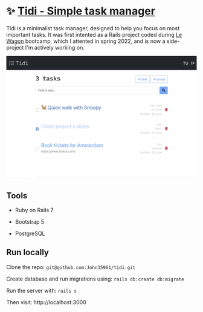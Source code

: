 # ✨ [Tidi - Simple task manager](https://rails-task-manager-prod.herokuapp.com/)

Tidi is a minimalist task manager, designed to help you focus on most important tasks. It was first intented as a Rails project coded during [Le Wagon](https://github.com/lewagon) bootcamp, which I attented in spring 2022, and is now a side-project I'm actively working on.

![Image](/app/assets/images/readme.jpg)

## Tools

* Ruby on Rails 7

* Bootstrap 5

* PostgreSQL

## Run locally

Clone the repo: `git@github.com:John35961/tidi.git`

Create database and run migrations using: `rails db:create db:migrate`

Run the server with: `rails s`

Then visit: http://localhost:3000
